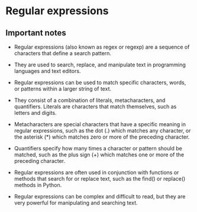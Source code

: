 # Regular expressions 

## Important notes

* Regular expressions (also known as regex or regexp) are a sequence of characters that define a search pattern.

* They are used to search, replace, and manipulate text in programming languages and text editors.

* Regular expressions can be used to match specific characters, words, or patterns within a larger string of text.

* They consist of a combination of literals, metacharacters, and quantifiers.
Literals are characters that match themselves, such as letters and digits.

* Metacharacters are special characters that have a specific meaning in regular expressions, such as the dot (.) which matches any character, or the asterisk (*) which matches zero or more of the preceding character.

* Quantifiers specify how many times a character or pattern should be matched, such as the plus sign (+) which matches one or more of the preceding character.

* Regular expressions are often used in conjunction with functions or methods that search for or replace text, such as the find() or replace() methods in Python.

* Regular expressions can be complex and difficult to read, but they are very powerful for manipulating and searching text.
